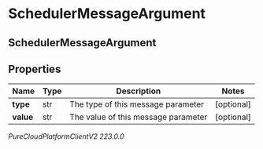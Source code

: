 # SchedulerMessageArgument

## SchedulerMessageArgument

## Properties

|Name | Type | Description | Notes|
|------------ | ------------- | ------------- | -------------|
| **type** | str | The type of this message parameter | [optional] |
| **value** | str | The value of this message parameter | [optional] |



_PureCloudPlatformClientV2 223.0.0_
